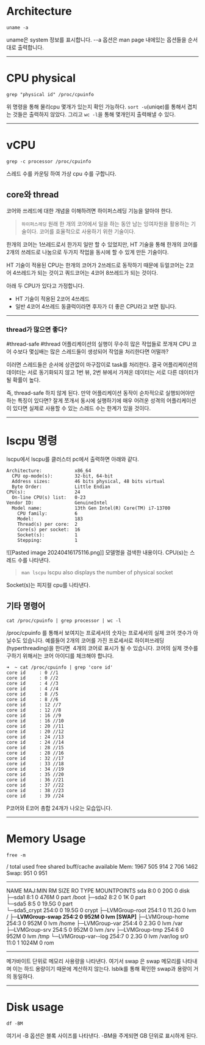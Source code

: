 # Architecture
```
uname -a
```
uname은 system 정보를 표시합니다.
--a 옵션은 man page 내에있는 옵션들을 순서대로 출력합니다.
***
# CPU physical
```
grep "physical id" /proc/cpuinfo
```
위 명령을 통해 물리cpu 몇개가 있는지 확인 가능하다.
`sort -u`(uniqe)를 통해서 겹치는 것들은 출력하지 않았다.
그리고 `wc -l`을 통해 몇개인지 출력해낼 수 있다.
***
# vCPU
```
grep -c processor /proc/cpuinfo
```
스레드 수를 카운팅 하여 가상 cpu 수를 구합니다.
## core와 thread
코어와 쓰레드에 대한 개념을 이해하려면 하이퍼스레딩 기능을 알아야 한다. 
> `하이퍼스레딩`
> 원래 한 개의 코어에서 일을 하는 동안 남는 잉여자원을 활용하는 기술이다. 코어를 효율적으로 사용하기 위한 기술이다.

한개의 코어는 1쓰레드로서 한가지 일만 할 수 있었지만, HT 기술을 통해 한개의 코어를 2개의 쓰레드로 나눔으로 두가지 작업을 동시에 할 수 있게 만든 기술이다.

HT 기술이 적용된 CPU는 한개의 코어가 2쓰레드로 동작하기 때문에 듀얼코어는 2코어 4쓰레드가 되는 것이고 쿼드코어는 4코어 8쓰레드가 되는 것이다. 

아래 두 CPU가 있다고 가정합니다.
+ HT 기술이 적용된 2코어 4쓰레드
+ 일반 4코어 4쓰레드
동클럭이라면 후자가 더 좋은 CPU라고 보면 됩니다.
***
### thread가 많으면 좋다?
#thread-safe #thread
어플리케이션의 실행이 무수히 많은 작업들로 쪼개져 CPU 코어 수보다 몇십배는 많은 스레드들이 생성되어 작업을 처리한다면 어떨까?

이러면 스레드들은 순서에 상관없이 마구잡이로 task를 처리한다.
결국 어플리케이션의 데이터는 서로 동기화되지 않고 1번 뷰, 2번 뷰에서 가져온 데이터는 서로 다른 데이터가 될 확률이 높다.

즉, thread-safe 하지 않게 된다.
만약 어플리케이션 동작이 순차적으로 실행되어야만 하는 특징이 있다면?
잘게 쪼개서 동시에 실행하기에 매우 어려운 성격의 어플리케이션이 있다면 실제로 사용할 수 있는 스레드 수는 한계가 있을 것이다.
***
# lscpu 명령
lscpu에서 
lscpu를 클러스터 pc에서 출력하면 아래와 같다. 
```
Architecture:            x86_64
  CPU op-mode(s):        32-bit, 64-bit
  Address sizes:         46 bits physical, 48 bits virtual
  Byte Order:            Little Endian
CPU(s):                  24
  On-line CPU(s) list:   0-23
Vendor ID:               GenuineIntel
  Model name:            13th Gen Intel(R) Core(TM) i7-13700
    CPU family:          6
    Model:               183
    Thread(s) per core:  2
    Core(s) per socket:  16
    Socket(s):           1
    Stepping:            1

```

![[Pasted image 20240416175116.png]]
모델명을 검색한 내용이다.
CPU(s)는 스레드 수를 나타낸다.
> `man lscpu`
> lscpu also displays the number of physical socket

Socket(s)는 피지컬 cpu를 나타낸다.
## 기타 명령어
```
cat /proc/cpuinfo | grep processor | wc -l
```
/proc/cpuinfo 를 통해서 보여지는 프로세서의 숫자는 프로세서의 실제 코어 갯수가 아닐수도 있습니다. 예를들어 2개의 코어를 가진 프로세서로 하이퍼쓰레딩(hyperthreading)을 한다면  4개의 코어로 표시가 될 수 있습니다.
코어의 실제 갯수를 구하기 위해서는 코어 아이디를 체크해야 합니다.
```
➜  ~ cat /proc/cpuinfo | grep 'core id'
core id		: 0 //1
core id		: 0 //2
core id		: 4 //3
core id		: 4 //4
core id		: 8 //5
core id		: 8 //6
core id		: 12 //7
core id		: 12 //8
core id		: 16 //9
core id		: 16 //10
core id		: 20 //11
core id		: 20 //12
core id		: 24 //13
core id		: 24 //14
core id		: 28 //15
core id		: 28 //16
core id		: 32 //17
core id		: 33 //18
core id		: 34 //19
core id		: 35 //20
core id		: 36 //21
core id		: 37 //22
core id		: 38 //23
core id		: 39 //24
```
P코어와 E코어 총합 24개가 나오는 모습입니다.
***
# Memory Usage
```
free -m
```
/               total        used        free      shared  buff/cache   available
Mem:            1967         505         914           2         706        1462
Swap:            951           0         951
***
NAME                    MAJ:MIN RM  SIZE RO TYPE  MOUNTPOINTS
sda                       8:0    0   20G  0 disk  
├─sda1                    8:1    0  476M  0 part  /boot
├─sda2                    8:2    0    1K  0 part  
└─sda5                    8:5    0 19.5G  0 part  
  └─sda5_crypt          254:0    0 19.5G  0 crypt 
    ├─LVMGroup-root     254:1    0 11.2G  0 lvm   /
    ├─**LVMGroup-swap     254:2    0  952M  0 lvm   [SWAP]**
    ├─LVMGroup-home     254:3    0  952M  0 lvm   /home
    ├─LVMGroup-var      254:4    0  2.3G  0 lvm   /var
    ├─LVMGroup-srv      254:5    0  952M  0 lvm   /srv
    ├─LVMGroup-tmp      254:6    0  952M  0 lvm   /tmp
    └─LVMGroup-var--log 254:7    0  2.3G  0 lvm   /var/log
sr0                      11:0    1 1024M  0 rom   
***
메가바이트 단위로 메모리 사용량을 나타낸다.
여기서 swap 은 swap 메모리를 나타내며 이는 하드 용량이기 때문에 계산하지 않는다.
lsblk를 통해 확인한 swap과 용량이 거의 동일하다.
***
# Disk usage
```
df -BM
```
여기서 -B 옵션은 블록 사이즈를 나타낸다.
-BM을 주게되면 GB 단위로 표시하게 된다.